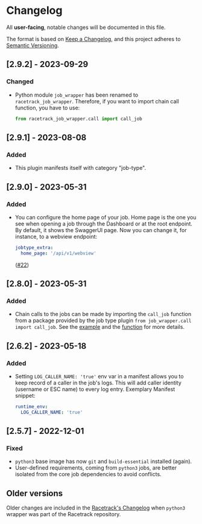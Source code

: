 # Changelog
All **user-facing**, notable changes will be documented in this file.

The format is based on [Keep a Changelog](https://keepachangelog.com/en/1.0.0/),
and this project adheres to [Semantic Versioning](https://semver.org/spec/v2.0.0.html).

## [2.9.2] - 2023-09-29
### Changed
- Python module `job_wrapper` has been renamed to `racetrack_job_wrapper`.
  Therefore, if you want to import chain call function, you have to use:
  ```python
  from racetrack_job_wrapper.call import call_job
  ```

## [2.9.1] - 2023-08-08
### Added
- This plugin manifests itself with category "job-type".

## [2.9.0] - 2023-05-31
### Added
- You can configure the home page of your job.
  Home page is the one you see when opening a job through the Dashboard or at the root endpoint.
  By default, it shows the SwaggerUI page. Now you can change it, for instance, to a webview endpoint:
  ```yaml
  jobtype_extra:
    home_page: '/api/v1/webview'
  ```
  ([#22](https://github.com/TheRacetrack/plugin-python-job-type/issues/22))

## [2.8.0] - 2023-05-31
### Added
- Chain calls to the jobs can be made by importing the `call_job` function from a package provided by the job type plugin
  `from job_wrapper.call import call_job`.
  See the [example](../sample/python-chain/entrypoint.py) and
  the [function](../python3-job-type/python_wrapper/job_wrapper/call.py) for more details.

## [2.6.2] - 2023-05-18
### Added
- Setting `LOG_CALLER_NAME: 'true'` env var in a manifest allows you
  to keep record of a caller in the job's logs.
  This will add caller identity (username or ESC name) to every log entry.
  Exemplary Manifest snippet:
  ```yaml
  runtime_env:
    LOG_CALLER_NAME: 'true'
  ```

## [2.5.7] - 2022-12-01
### Fixed
- `python3` base image has now `git` and `build-essential` installed (again).
- User-defined requirements, coming from `python3` jobs,
  are better isolated from the core job dependencies to avoid conflicts.

## Older versions
Older changes are included in the [Racetrack's Changelog](https://github.com/TheRacetrack/racetrack/blob/master/docs/CHANGELOG.md)
when `python3` wrapper was part of the Racetrack repository.
